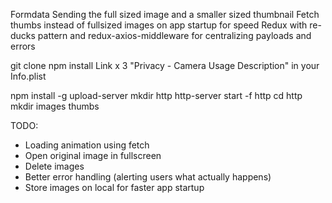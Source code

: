 Formdata
Sending the full sized image and a smaller sized thumbnail
Fetch thumbs instead of fullsized images on app startup for speed
Redux with re-ducks pattern and redux-axios-middleware for centralizing payloads and errors

git clone
npm install
Link x 3
"Privacy - Camera Usage Description" in your Info.plist 

npm install -g upload-server
mkdir http
http-server start -f http
cd http 
mkdir images thumbs


TODO:
- Loading animation using fetch
- Open original image in fullscreen
- Delete images
- Better error handling (alerting users what actually happens)
- Store images on local for faster app startup